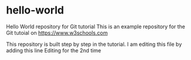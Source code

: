 # hello-world

Hello World repository for Git tutorial
This is an example repository for the Git tutoial on https://www.w3schools.com

This repository is built step by step in the tutorial.
I am editing this file by adding this line
Editing for the 2nd time
